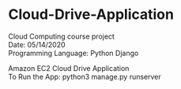 # Cloud-Drive-Application
Cloud Computing course project\
Date: 05/14/2020\
Programming Language: Python Django

Amazon EC2 Cloud Drive Application\
To Run the App: python3 manage.py runserver

